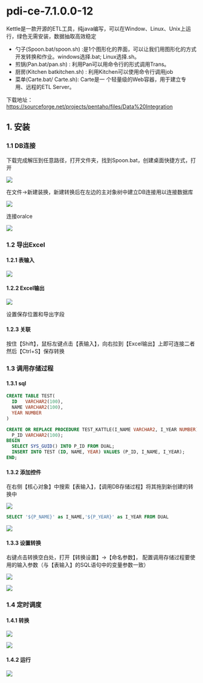 # pdi-ce-7.1.0.0-12

Kettle是一款开源的ETL工具，纯java编写，可以在Window、Linux、Unix上运行，绿色无需安装，数据抽取高效稳定
 - 勺子(Spoon.bat/spoon.sh) :是1个图形化的界面，可以让我们用图形化的方式开发转换和作业。windows选择.bat; Linux选择.sh。
 - 煎锅(Pan.bat/pan.sh) : 利用Pan可以用命令行的形式调用Trans。
 - 厨房(Kitchen batkitchen.sh) : 利用Kitchen可以使用命令行调用job
 - 菜单(Carte.bat/ Carte.sh): Carte是一 个轻量级的Web容器，用于建立专用、远程的ETL Server。

下载地址： https://sourceforge.net/projects/pentaho/files/Data%20Integration

## 1. 安装

### 1.1 DB连接

下载完成解压到任意路径，打开文件夹，找到Spoon.bat，创建桌面快捷方式，打开

![](../../assets/_images/deploy/kattle/1.png)

在文件->新建装换，新建转换后在左边的主对象树中建立DB连接用以连接数据库

![](../../assets/_images/deploy/kattle/2.png)

连接oralce 

![](../../assets/_images/deploy/kattle/3.png)


### 1.2 导出Excel

#### 1.2.1 表输入
   
![](../../assets/_images/deploy/kattle/5.png)

#### 1.2.2 Excel输出

![](../../assets/_images/deploy/kattle/6.png)

设置保存位置和导出字段

#### 1.2.3 关联

按住【Shift】，鼠标左键点击【表输入】，向右拉到【Excel输出】上即可连接二者然后【Ctrl+S】保存转换

### 1.3 调用存储过程

#### 1.3.1 sql

```sql
CREATE TABLE TEST(
  ID   VARCHAR2(100),
  NAME VARCHAR2(100),
  YEAR NUMBER
)

CREATE OR REPLACE PROCEDURE TEST_KATTLE(I_NAME VARCHAR2, I_YEAR NUMBER) AS
  P_ID VARCHAR2(100);
BEGIN
  SELECT SYS_GUID() INTO P_ID FROM DUAL;
  INSERT INTO TEST (ID, NAME, YEAR) VALUES (P_ID, I_NAME, I_YEAR);
END;
```

#### 1.3.2 添加控件

在右侧【核心对象】中搜索【表输入】，【调用DB存储过程】将其拖到新创建的转换中

![](../../assets/_images/deploy/kattle/8.png)

```sql
SELECT '${P_NAME}' as I_NAME,'${P_YEAR}' as I_YEAR FROM DUAL
```

![](../../assets/_images/deploy/kattle/7.png)


#### 1.3.3 设置转换

右键点击转换空白处，打开【转换设置】->【命名参数】， 配置调用存储过程要使用的输入参数（与【表输入】的SQL语句中的变量参数一致）

![](../../assets/_images/deploy/kattle/9.png)

![](../../assets/_images/deploy/kattle/10.png)


### 1.4 定时调度

#### 1.4.1 转换

![](../../assets/_images/deploy/kattle/11.png)

![](../../assets/_images/deploy/kattle/12.png)

#### 1.4.2 运行

![](../../assets/_images/deploy/kattle/13.png)